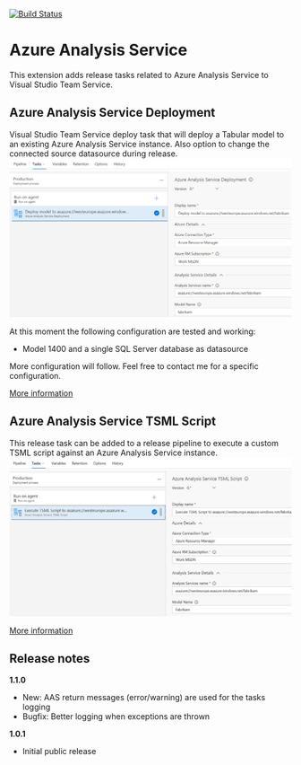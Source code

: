 [![Build Status](https://ci.appveyor.com/api/projects/status/github/liprec/vsts-release-aas?branch=master&svg=true)](https://ci.appveyor.com/project/liprec/vsts-release-aas)

# Azure Analysis Service

This extension adds release tasks related to Azure Analysis Service to Visual Studio Team Service.

## Azure Analysis Service Deployment

Visual Studio Team Service deploy task that will deploy a Tabular model to an existing Azure Analysis Service instance. Also option to change the connected source datasource during release.
![](images/screenshot-2.png)

At this moment the following configuration are tested and working:
- Model 1400 and a single SQL Server database as datasource

More configuration will follow. Feel free to contact me for a specific configuration.

[More information](deploy-aas-db/README.md)

## Azure Analysis Service TSML Script

This release task can be added to a release pipeline to execute a custom TSML script against an Azure Analysis Service instance.
![](images/screenshot-3.png)

[More information](execute-aas-tsml/README.md)

## Release notes

**1.1.0**
- New: AAS return messages (error/warning) are used for the tasks logging
- Bugfix: Better logging when exceptions are thrown

**1.0.1**
- Initial public release